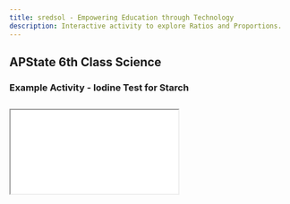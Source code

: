 ```yaml
---
title: sredsol - Empowering Education through Technology
description: Interactive activity to explore Ratios and Proportions.
---
```


## APState 6th Class Science

### Example Activity - Iodine Test for Starch

<div style="margin-top:2em; margin-bottom:2em;">
  <iframe
    id="ratio-proportion-iframe"
    src="/examples/6sci1a1.html"
  ></iframe>
</div>
